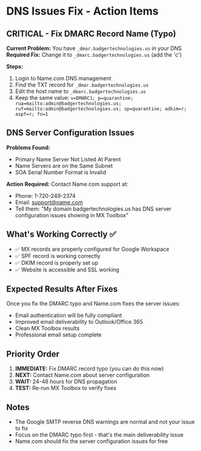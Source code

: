 # DNS Issues Fix - Action Items

## CRITICAL - Fix DMARC Record Name (Typo)

**Current Problem:** You have `_dmar.badgertechnologies.us` in your DNS
**Required Fix:** Change it to `_dmarc.badgertechnologies.us` (add the 'c')

**Steps:**
1. Login to Name.com DNS management
2. Find the TXT record for `_dmar.badgertechnologies.us`
3. Edit the host name to `_dmarc.badgertechnologies.us`
4. Keep the same value: `v=DMARC1; p=quarantine; rua=mailto:admin@badgertechnologies.us; ruf=mailto:admin@badgertechnologies.us; sp=quarantine; adkim=r; aspf=r; fo=1`

## DNS Server Configuration Issues

**Problems Found:**
- Primary Name Server Not Listed At Parent
- Name Servers are on the Same Subnet
- SOA Serial Number Format is Invalid

**Action Required:**
Contact Name.com support at:
- Phone: 1-720-249-2374
- Email: support@name.com
- Tell them: "My domain badgertechnologies.us has DNS server configuration issues showing in MX Toolbox"

## What's Working Correctly ✅

- ✅ MX records are properly configured for Google Workspace
- ✅ SPF record is working correctly
- ✅ DKIM record is properly set up
- ✅ Website is accessible and SSL working

## Expected Results After Fixes

Once you fix the DMARC typo and Name.com fixes the server issues:
- Email authentication will be fully compliant
- Improved email deliverability to Outlook/Office 365
- Clean MX Toolbox results
- Professional email setup complete

## Priority Order

1. **IMMEDIATE:** Fix DMARC record typo (you can do this now)
2. **NEXT:** Contact Name.com about server configuration
3. **WAIT:** 24-48 hours for DNS propagation
4. **TEST:** Re-run MX Toolbox to verify fixes

## Notes

- The Google SMTP reverse DNS warnings are normal and not your issue to fix
- Focus on the DMARC typo first - that's the main deliverability issue
- Name.com should fix the server configuration issues for free
